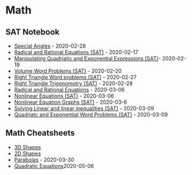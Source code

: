 # Math

## SAT Notebook

- [Special Angles](special_angles.md) - 2020-02-28
- [Radical and Rational Equations (SAT)](radical_rational_equations-sat.md) - 2020-02-17
- [Manipulating Quadriatic and Exponential Expressions (SAT)](manipulating_quadriatc_exponential-sat.md)- 2020-02-19
- [Volume Word Problems (SAT)](volume_word_problems-sat.md) - 2020-02-20
- [Right Triangle Word problems (SAT)](right_triangle_word_problems-sat.md) - 2020-02-27
- [Right Triangle Trigonomotry (SAT)](right_triangle_trigonomtry-sat.md) - 2020-02-28
- [Radical and Rational Equations](radical_and_rational_equations-sat.md) - 2020-03-06
- [Nonlinear Equations (SAT)](nonlinear_equations-sat.md) - 2020-03-06
- [Nonlinear Equation Graphs (SAT)](nonlinear_equation_graphs-sat.md) - 2020-03-6
- [Solving Linear and linear inequalities (SAT)](solving_linear_equations_and_linear_inequalities-sat.md) - 2020-03-09
- [Quadriatc and Exponential Word Problems (SAT)](quadriatic_and_exponential_word_problems-sat.md) - 2020-03-09

## Math Cheatsheets

- [3D Shapes](shapes.md)
- [2D Shapes](2d_shapes.md)
- [Parabolas](parabolas) - 2020-03-30
- [Quadratic Equations](quadratic_cheats.md)2020-05-06
